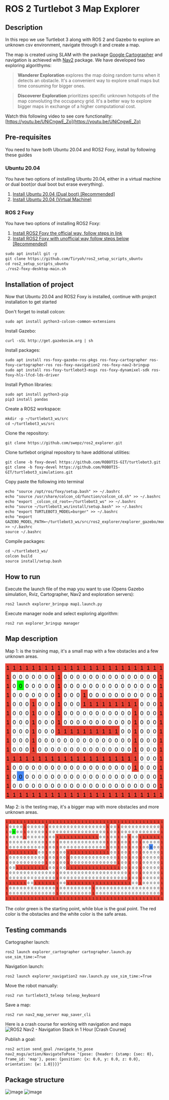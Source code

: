 # ROS 2 Turtlebot 3 Map Explorer
## Description
In this repo we use Turtlebot 3 along with ROS 2 and Gazebo to explore an unknown csv environment, navigate through it and create a map. 

The map is created using SLAM with the package [Google Cartographer](https://github.com/cartographer-project/cartographer) and navigation is achieved with [Nav2](https://github.com/ros-planning/navigation2) package. We have developed two exploring algorithyms:

>**Wanderer Exploration** explores the map doing random turns when it detects an obstacle. It's a convenient way to explore small maps but time consuming for bigger ones.
  
>**Discoverer Exploration** prioritizes specific unknown hotspots of the map convoluting the occupancy grid. It's a better way to explore bigger maps in exchange of a higher computational cost.

Watch this following video to see core functionality: [https://youtu.be/UNiCngwE_Zo](https://youtu.be/UNiCngwE_Zo)

## Pre-requisites
You need to have both Ubuntu 20.04 and ROS2 Foxy, install by following these guides

### Ubuntu 20.04
You have two options of installing Ubuntu 20.04, either in a virtual machine or dual boot(or dual boot but erase everything).
1. [Install Ubuntu 20.04 (Dual boot) [Recommended]](https://www.youtube.com/watch?v=-iSAyiicyQY)
2. [Install Ubuntu 20.04 (Virtual Machine)](https://www.youtube.com/watch?v=IOwlnpWPuj0)

### ROS 2 Foxy
You have two options of installing ROS2 Foxy:
1. [Install ROS2 Foxy the official way, follow steps in link](https://docs.ros.org/en/foxy/Installation/Linux-Install-Debians.html)
2. [Install ROS2 Foxy with unofficial way follow steps below [Recommended]](https://github.com/Tiryoh/ros2_setup_scripts_ubuntu)

```
sudo apt install git -y
git clone https://github.com/Tiryoh/ros2_setup_scripts_ubuntu
cd ros2_setup_scripts_ubuntu
./ros2-foxy-desktop-main.sh
``` 

## Installation of project
Now that Ubuntu 20.04 and ROS2 Foxy is installed, continue with project installation to get started

Don't forget to install colcon:
```
sudo apt install python3-colcon-common-extensions
```
Install Gazebo:
```
curl -sSL http://get.gazebosim.org | sh
```
Install packages:
```
sudo apt install ros-foxy-gazebo-ros-pkgs ros-foxy-cartographer ros-foxy-cartographer-ros ros-foxy-navigation2 ros-foxy-nav2-bringup
sudo apt install ros-foxy-turtlebot3-msgs ros-foxy-dynamixel-sdk ros-foxy-hls-lfcd-lds-driver
```
Install Python libraries:
```
sudo apt install python3-pip
pip3 install pandas
```
Create a ROS2 workspace:
```
mkdir -p ~/turtlebot3_ws/src
cd ~/turtlebot3_ws/src
```
Clone the repository:
```
git clone https://github.com/swepz/ros2_explorer.git
```
Clone turtlebot original repository to have additional utilities:
```
git clone -b foxy-devel https://github.com/ROBOTIS-GIT/turtlebot3.git
git clone -b foxy-devel https://github.com/ROBOTIS-GIT/turtlebot3_simulations.git
```

Copy paste the following into terminal
```
echo "source /opt/ros/foxy/setup.bash" >> ~/.bashrc
echo "source /usr/share/colcon_cd/function/colcon_cd.sh" >> ~/.bashrc
echo "export _colcon_cd_root=~/turtlebot3_ws" >> ~/.bashrc
echo "source ~/turtlebot3_ws/install/setup.bash" >> ~/.bashrc
echo "export TURTLEBOT3_MODEL=burger" >> ~/.bashrc
echo "export GAZEBO_MODEL_PATH=~/turtlebot3_ws/src/ros2_explorer/explorer_gazebo/models" >> ~/.bashrc
source ~/.bashrc
```
Compile packages:
```
cd ~/turtlebot3_ws/
colcon build
source install/setup.bash
```

## How to run
Execute the launch file of the map you want to use (Opens Gazebo simulation, Rviz, Cartographer, Nav2 and exploration servers):
```
ros2 launch explorer_bringup map1.launch.py
```
Execute manager node and select exploring algorithm:
```
ros2 run explorer_bringup manager
```


## Map description


Map 1: is the training map, it's a small map with a few obstacles and a few unknown areas.

![Map 1](explorer_bringup/data/map1.png)

Map 2: is the testing map, it's a bigger map with more obstacles and more unknown areas.

![Map 2](explorer_bringup/data/map2.png)

The color green is the starting point, while blue is the goal point. The red color is the obstacles and the white color is the safe areas.

## Testing commands
Cartographer launch:
```
ros2 launch explorer_cartographer cartographer.launch.py use_sim_time:=True
```
Navigation launch:
```
ros2 launch explorer_navigation2 nav.launch.py use_sim_time:=True
```
Move the robot manually:
```
ros2 run turtlebot3_teleop teleop_keyboard
```

Save a map:
```
ros2 run nav2_map_server map_saver_cli
```
Here is a crash course for working with navigation and maps ![ROS2 Nav2 - Navigation Stack in 1 Hour [Crash Course]](https://www.youtube.com/watch?v=idQb2pB-h2Q)


Publish a goal:
```
ros2 action send_goal /navigate_to_pose nav2_msgs/action/NavigateToPose "{pose: {header: {stamp: {sec: 0}, frame_id: 'map'}, pose: {position: {x: 0.0, y: 0.0, z: 0.0}, orientation: {w: 1.0}}}}"
```
## Package structure
![image](explorer_bringup/data/explorer_graph.png)
![image](explorer_bringup/data/rosgraph.png)

